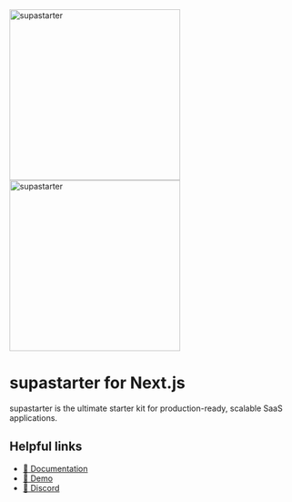<img src="https://supastarter.dev/images/logo.svg#gh-light-mode-only" alt="supastarter" width="300px" />
<img src="https://supastarter.dev/images/logo-dark.svg#gh-dark-mode-only" alt="supastarter" width="300px" />

# supastarter for Next.js

supastarter is the ultimate starter kit for production-ready, scalable SaaS applications.

## Helpful links

- [📘 Documentation](https://supastarter.dev/docs/nextjs)
- [🚀 Demo](https://demo.supastarter.dev)
- [💬 Discord](https://discord.gg/RUSASaAj4V)
